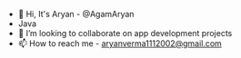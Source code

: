 - 👋 Hi, It's Aryan  - @AgamAryan
- Java
- 💞️ I’m looking to collaborate on app development projects
- 📫 How to reach me - aryanverma1112002@gmail.com

<!---
AgamAryan/AgamAryan is a ✨ special ✨ repository because its `README.md` (this file) appears on your GitHub profile.
You can click the Preview link to take a look at your changes.
--->
